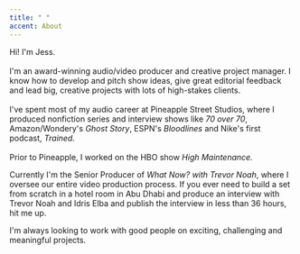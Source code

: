 ```yaml
---
title: " "
accent: About
---
```

Hi! I'm Jess. \
\
I'm an award-winning audio/video producer and creative project manager. I know how to develop and pitch show ideas, give great editorial feedback and lead big, creative projects with lots of high-stakes clients. \
\
I've spent most of my audio career at Pineapple Street Studios, where I produced nonfiction series and interview shows like *70 over 70*, Amazon/Wondery's *Ghost Story*, ESPN's *Bloodlines* and Nike's first podcast, *Trained.*\
\
Prior to Pineapple, I worked on the HBO show *High Maintenance.* 

Currently I'm the Senior Producer of *What Now? with Trevor Noah*, where I oversee our entire video production process. If you ever need to build a set from scratch in a hotel room in Abu Dhabi and produce an interview with Trevor Noah and Idris Elba and publish the interview in less than 36 hours, hit me up. 

I'm always looking to work with good people on exciting, challenging and meaningful projects.
